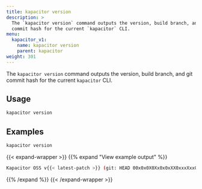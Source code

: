 ```yaml
---
title: kapacitor version
description: >
  The `kapacitor version` command outputs the version, build branch, and git
  commit hash for the current `kapacitor` CLI.
menu:
  kapacitor_v1:
    name: kapacitor version
    parent: kapacitor
weight: 301
---
```


The `kapacitor version` command outputs the version, build branch, and git
commit hash for the current `kapacitor` CLI.

## Usage

```sh
kapacitor version
```

## Examples

```sh
kapacitor version
```

{{< expand-wrapper >}}
{{% expand "View example output" %}}
```sh
Kapacitor OSS v{{< latest-patch >}} (git: HEAD 00x0x0X0Xx0x0xXX0xxxXxx00000xX0000x0xXx0)
```
{{% /expand %}}
{{< /expand-wrapper >}}
